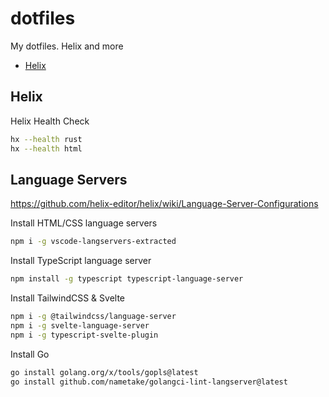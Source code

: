 # dotfiles
My dotfiles. Helix and more

* [Helix](.config/helix/config.toml)

## Helix

Helix Health Check

```bash
hx --health rust
hx --health html
```

## Language Servers

https://github.com/helix-editor/helix/wiki/Language-Server-Configurations

Install HTML/CSS language servers

```bash
npm i -g vscode-langservers-extracted
```

Install TypeScript language server

```bash
npm install -g typescript typescript-language-server
```

Install TailwindCSS & Svelte

```bash
npm i -g @tailwindcss/language-server
npm i -g svelte-language-server
npm i -g typescript-svelte-plugin
```

Install Go

```bash
go install golang.org/x/tools/gopls@latest
go install github.com/nametake/golangci-lint-langserver@latest
```
